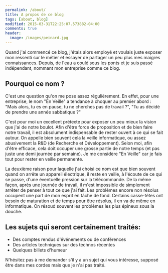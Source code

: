 ```yaml
---
permalink: /about/
title: A propos de ce blog
tags: [about, blog]
modified: 2015-03-31T22:25:07.573882-04:00
comments: true
header:
  image: /images/peinard.jpg
---
```


Quand j'ai commencé ce blog, j'étais alors employé et voulais juste exposer mon ressenti sur le métier et essayer de partager un peu plus mes maigres connaissances. Depuis, de l'eau a coulé sous les ponts et je suis passé indépendant, nommant mon entreprise comme ce blog.

## Pourquoi ce nom ?

C'est une question qu'on me pose assez régulièrement. En effet, pour une entreprise, le nom "En Veille" a tendance à choquer au premier abord : "Mais alors, tu es en pause, tu ne cherches pas de travail ?", "Tu as décidé de prendre une année sabbatique ?"

C'est pour moi un excellent prétexte pour exposer un peu mieux la vision que j'ai de notre boulot. Afin d'être force de proposition et de bien faire notre travail, il est absolument indispensable de rester ouvert à ce qui se fait autour. On appelle bien souvent cela la veille informatique, ou assez abusivement la R&D (de Recherche et Développement). Selon moi, afin d'être efficace, cela doit occuper une grosse partie de notre temps (et pas juste une demi journée par semaine). Je me considère "En Veille" car je fais tout pour rester en veille permanente.

La deuxième raison pour laquelle j'ai choisi ce nom est que bien souvent quand on arrête un appareil électrique, il reste en veille, à l'écoute de ce qui se passe, d'une éventuelle pression sur la télécommande. De la même façon, après une journée de travail, il m'est impossible de simplement arrêter de penser à tout ce que j'ai fait. Les problèmes encore non résolus occupent une part de mon esprit en tâche de fond. Certains casse-têtes ont besoin de maturation et de temps pour être résolus, il en va de même en informatique. On résoud souvent les problèmes les plus épineux sous la douche.

## Les sujets qui seront certainement traités:

* Des comptes rendus d'événements ou de conférences
* Des articles techniques sur des technos récentes
* Quelques billets d'humeur

N'hésitez pas à me demander s'il y a un sujet qui vous intéresse, supposé être dans mes cordes mais que je n'ai pas traité.
